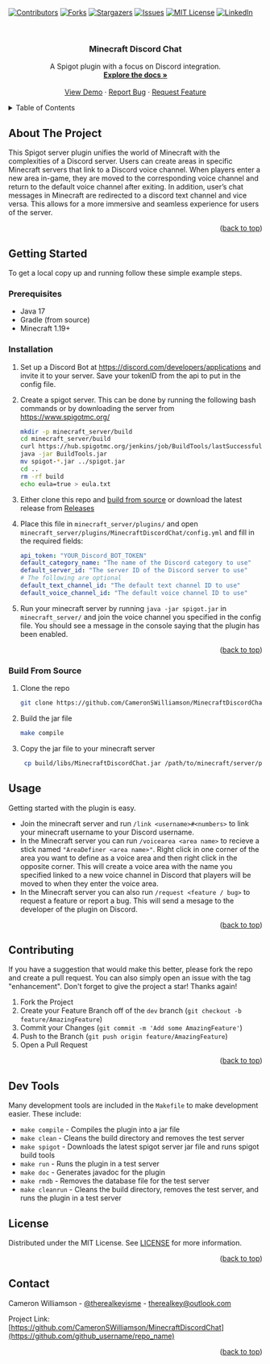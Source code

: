 <!-- Improved compatibility of back to top link: See: https://github.com/othneildrew/Best-README-Template/pull/73 -->
<a name="readme-top"></a>
<!--
*** Thanks for checking out the Best-README-Template. If you have a suggestion
*** that would make this better, please fork the repo and create a pull request
*** or simply open an issue with the tag "enhancement".
*** Don't forget to give the project a star!
*** Thanks again! Now go create something AMAZING! :D
-->



<!-- PROJECT SHIELDS -->
<!--
*** I'm using markdown "reference style" links for readability.
*** Reference links are enclosed in brackets [ ] instead of parentheses ( ).
*** See the bottom of this document for the declaration of the reference variables
*** for contributors-url, forks-url, etc. This is an optional, concise syntax you may use.
*** https://www.markdownguide.org/basic-syntax/#reference-style-links
-->
[![Contributors][contributors-shield]][contributors-url]
[![Forks][forks-shield]][forks-url]
[![Stargazers][stars-shield]][stars-url]
[![Issues][issues-shield]][issues-url]
[![MIT License][license-shield]][license-url]
[![LinkedIn][linkedin-shield]][linkedin-url]



<!-- PROJECT LOGO -->
<br />
<div align="center">
  <!-- <a href="https://github.com/CameronSWilliamson/MinecraftDiscordChat">
    <img src="images/logo.png" alt="Logo" width="80" height="80">
  </a> -->

<h3 align="center">Minecraft Discord Chat</h3>

  <p align="center">
    A Spigot plugin with a focus on Discord integration.
    <br />
    <a href="https://cameronswilliamson.github.io/MinecraftDiscordChat"><strong>Explore the docs »</strong></a>
    <br />
    <br />
    <a href="https://youtu.be/1xus9lLWWhA">View Demo</a>
    ·
    <a href="https://github.com/CameronSWilliamson/MinecraftDiscordChat/issues">Report Bug</a>
    ·
    <a href="https://github.com/CameronSWilliamson/MinecraftDiscordChat/issues">Request Feature</a>
  </p>
</div>



<!-- TABLE OF CONTENTS -->
<details>
  <summary>Table of Contents</summary>
  <ol>
    <li>
      <a href="#about-the-project">About The Project</a>
    </li>
    <li>
      <a href="#getting-started">Getting Started</a>
      <ul>
        <li><a href="#prerequisites">Prerequisites</a></li>
        <li><a href="#installation">Installation</a></li>
        <li><a href="#build-from-source">Build from source</a></li>
      </ul>
    </li>
    <li><a href="#usage">Usage</a></li>
    <!-- <li><a href="#roadmap">Roadmap</a></li> -->
    <li><a href="#contributing">Contributing</a></li>
    <li><a href="#dev-tools">Dev Tools</a></li>
    <li><a href="#license">License</a></li>
    <li><a href="#contact">Contact</a></li>
    <li><a href="#acknowledgments">Acknowledgments</a></li>
  </ol>
</details>



<!-- ABOUT THE PROJECT -->
## About The Project

<!-- [![Product Name Screen Shot][product-screenshot]](https://example.com) -->

This Spigot server plugin unifies the world of Minecraft with the complexities of a Discord server. Users can create areas in specific Minecraft servers that link to a Discord voice channel. When players enter a new area in-game, they are moved to the corresponding voice channel and return to the default voice channel after exiting. In addition, user’s chat messages in Minecraft are redirected to a discord text channel and vice versa. This allows for a more immersive and seamless experience for users of the server.

<p align="right">(<a href="#readme-top">back to top</a>)</p>


<!-- GETTING STARTED -->
## Getting Started

To get a local copy up and running follow these simple example steps.

### Prerequisites

- Java 17
- Gradle (from source)
- Minecraft 1.19+

### Installation

1. Set up a Discord Bot at <https://discord.com/developers/applications> and invite it to your server. Save your tokenID from the api to put in the config file.
2. Create a spigot server. This can be done by running the following bash commands or by downloading the server from <https://www.spigotmc.org/>

    ```bash
    mkdir -p minecraft_server/build
    cd minecraft_server/build
    curl https://hub.spigotmc.org/jenkins/job/BuildTools/lastSuccessfulBuild/artifact/target/BuildTools.jar -o BuildTools.jar
    java -jar BuildTools.jar
    mv spigot-*.jar ../spigot.jar
    cd ..
    rm -rf build
    echo eula=true > eula.txt
    ```

3. Either clone this repo and [build from source](###build-from-source) or download the latest release from [Releases](https://github.com/cameronswilliamson/minecraftDiscordchat/releases)
4. Place this file in `minecraft_server/plugins/` and open `minecraft_server/plugins/MinecraftDiscordChat/config.yml` and fill in the required fields:

    ```yaml
    api_token: "YOUR_Discord_BOT_TOKEN"
    default_category_name: "The name of the Discord category to use"
    default_server_id: "The server ID of the Discord server to use"
    # The following are optional
    default_text_channel_id: "The default text channel ID to use"
    default_voice_channel_id: "The default voice channel ID to use"
    ```

5. Run your minecraft server by running `java -jar spigot.jar` in `minecraft_server/` and join the voice channel you specified in the config file. You should see a message in the console saying that the plugin has been enabled.

<p align="right">(<a href="#readme-top">back to top</a>)</p>

### Build From Source

1. Clone the repo

   ```sh
   git clone https://github.com/CameronSWilliamson/MinecraftDiscordChat.git
   ```

2. Build the jar file

   ```sh
   make compile
   ```

3. Copy the jar file to your minecraft server

   ```sh
    cp build/libs/MinecraftDiscordChat.jar /path/to/minecraft/server/plugins/
    ```

<!-- USAGE EXAMPLES -->
## Usage

Getting started with the plugin is easy. 

- Join the minecraft server and run `/link <username>#<numbers>` to link your minecraft username to your Discord username.
- In the Minecraft server you can run `/voicearea <area name>` to recieve a stick named `"AreaDefiner <area name>"`. Right click in one corner of the area you want to define as a voice area and then right click in the opposite corner. This will create a voice area with the name you specified linked to a new voice channel in Discord that players will be moved to when they enter the voice area.
- In the Minecraft server you can also run `/request <feature / bug>` to request a feature or report a bug. This will send a mesage to the developer of the plugin on Discord.

<p align="right">(<a href="#readme-top">back to top</a>)</p>

<!-- ROADMAP -->
<!-- ## Roadmap

- [ ] Feature 1
- [ ] Feature 2
- [ ] Feature 3
    - [ ] Nested Feature

See the [open issues](https://github.com/CameronSWilliamson/MinecraftDiscordChat/issues) for a full list of proposed features (and known issues).

<p align="right">(<a href="#readme-top">back to top</a>)</p> -->



<!-- CONTRIBUTING -->
## Contributing

If you have a suggestion that would make this better, please fork the repo and create a pull request. You can also simply open an issue with the tag "enhancement".
Don't forget to give the project a star! Thanks again!

1. Fork the Project
2. Create your Feature Branch off of the `dev` branch (`git checkout -b feature/AmazingFeature`)
3. Commit your Changes (`git commit -m 'Add some AmazingFeature'`)
4. Push to the Branch (`git push origin feature/AmazingFeature`)
5. Open a Pull Request

<p align="right">(<a href="#readme-top">back to top</a>)</p>

## Dev Tools

Many development tools are included in the `Makefile` to make development easier. These include:

- `make compile` - Compiles the plugin into a jar file
- `make clean` - Cleans the build directory and removes the test server
- `make spigot` - Downloads the latest spigot server jar file and runs spigot build tools
- `make run` - Runs the plugin in a test server
- `make doc` - Generates javadoc for the plugin
- `make rmdb` - Removes the database file for the test server
- `make cleanrun` - Cleans the build directory, removes the test server, and runs the plugin in a test server


<!-- LICENSE -->
## License

Distributed under the MIT License. See [LICENSE](LICENSE) for more information.

<p align="right">(<a href="#readme-top">back to top</a>)</p>

<!-- CONTACT -->
## Contact

Cameron Williamson - [@therealkeyisme](https://twitter.com/twitter_handle) - therealkey@outlook.com

Project Link: [https://github.com/CameronSWilliamson/MinecraftDiscordChat](https://github.com/github_username/repo_name)

<p align="right">(<a href="#readme-top">back to top</a>)</p>


<!-- MARKDOWN LINKS & IMAGES -->
<!-- https://www.markdownguide.org/basic-syntax/#reference-style-links -->
[contributors-shield]: https://img.shields.io/github/contributors/CameronSWilliamson/MinecraftDiscordChat.svg?style=for-the-badge
[contributors-url]: https://github.com/CameronSWilliamson/MinecraftDiscordChat/graphs/contributors
[forks-shield]: https://img.shields.io/github/forks/CameronSWilliamson/MinecraftDiscordChat.svg?style=for-the-badge
[forks-url]: https://github.com/CameronSWilliamson/MinecraftDiscordChat/network/members
[stars-shield]: https://img.shields.io/github/stars/CameronSWilliamson/MinecraftDiscordChat.svg?style=for-the-badge
[stars-url]: https://github.com/CameronSWilliamson/MinecraftDiscordChat/stargazers
[issues-shield]: https://img.shields.io/github/issues/CameronSWilliamson/MinecraftDiscordChat.svg?style=for-the-badge
[issues-url]: https://github.com/CameronSWilliamson/MinecraftDiscordChat/issues
[license-shield]: https://img.shields.io/github/license/CameronSWilliamson/MinecraftDiscordChat.svg?style=for-the-badge
[license-url]: https://github.com/CameronSWilliamson/MinecraftDiscordChat/blob/master/LICENSE.txt
[linkedin-shield]: https://img.shields.io/badge/-LinkedIn-black.svg?style=for-the-badge&logo=linkedin&colorB=555
[linkedin-url]: https://linkedin.com/in/cameron-williamson-925576201
